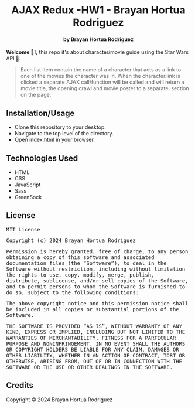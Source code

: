 <h1 align ="center">AJAX Redux -HW1 - Brayan Hortua Rodriguez</h1>

<h4 align ="center">by Brayan Hortua Rodriguez</h4>


**Welcome 🚀!,** this repo it's about character/movie guide using the Star Wars API 🌟.

> Each list Item contain the name of a character that acts as a link to one of the movies the character was in. When the character.link is clicked a separate AJAX call/function will be called and will return a movie title, the opening crawl and movie poster to a separate, section on the page.

## Installation/Usage

* Clone this repository to your desktop.
* Navigate to the top level of the directory.
* Open index.html in your browser.

## Technologies Used

* HTML
* CSS
* JavaScript
* Sass
* GreenSock

## License


<samp>MIT License<samp>

<samp>Copyright (c) 2024 Brayan Hortua Rodriguez<samp>

<samp>Permission is hereby granted, free of charge, to any person obtaining a copy
of this software and associated documentation files (the “Software”), to deal
in the Software without restriction, including without limitation the rights
to use, copy, modify, merge, publish, distribute, sublicense, and/or sell
copies of the Software, and to permit persons to whom the Software is
furnished to do so, subject to the following conditions:<samp>

<samp>The above copyright notice and this permission notice shall be included in all
copies or substantial portions of the Software.<samp>

<samp>THE SOFTWARE IS PROVIDED “AS IS”, WITHOUT WARRANTY OF ANY KIND, EXPRESS OR
IMPLIED, INCLUDING BUT NOT LIMITED TO THE WARRANTIES OF MERCHANTABILITY,
FITNESS FOR A PARTICULAR PURPOSE AND NONINFRINGEMENT. IN NO EVENT SHALL THE
AUTHORS OR COPYRIGHT HOLDERS BE LIABLE FOR ANY CLAIM, DAMAGES OR OTHER
LIABILITY, WHETHER IN AN ACTION OF CONTRACT, TORT OR OTHERWISE, ARISING FROM,
OUT OF OR IN CONNECTION WITH THE SOFTWARE OR THE USE OR OTHER DEALINGS IN THE
SOFTWARE.</samp>

## Credits

Copyright &copy; 2024 Brayan Hortua Rodriguez